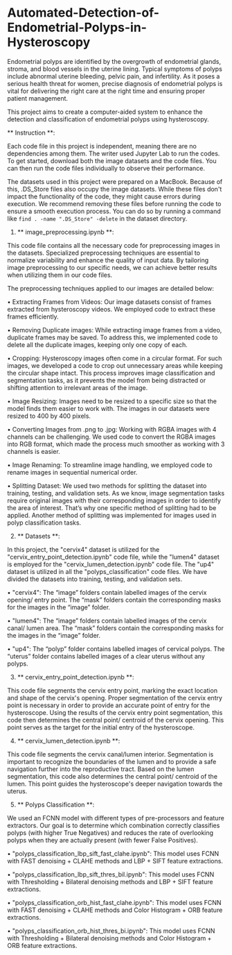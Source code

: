 # Automated-Detection-of-Endometrial-Polyps-in-Hysteroscopy

Endometrial polyps are identified by the overgrowth of endometrial glands, stroma, and blood vessels in the uterine lining. 
Typical symptoms of polyps include abnormal uterine bleeding, pelvic pain, and infertility. 
As it poses a serious health threat for women, precise diagnosis of endometrial polyps is vital for delivering the right care at the right time and ensuring proper patient management. 

This project aims to create a computer-aided system to enhance the detection and classification of endometrial polyps using hysteroscopy. 



** Instruction **:

Each code file in this project is independent, meaning there are no dependencies among them. The writer used Jupyter Lab to run the codes. 
To get started, download both the image datasets and the code files. You can then run the code files individually to observe their performance.

The datasets used in this project were prepared on a MacBook. Because of this, .DS_Store files also occupy the image datasets. While these files don't impact the functionality of the code, they might cause errors during execution. We recommend removing these files before running the code to ensure a smooth execution process. You can do so by running a command like `find . -name ".DS_Store" -delete` in the dataset directory.



1.	** image_preprocessing.ipynb **: 

This code file contains all the necessary code for preprocessing images in the datasets. 
Specialized preprocessing techniques are essential to normalize variability and enhance the quality of input data. 
By tailoring image preprocessing to our specific needs, we can achieve better results when utilizing them in our code files.

The preprocessing techniques applied to our images are detailed below:

•	Extracting Frames from Videos: Our image datasets consist of frames extracted from hysteroscopy videos. We employed code to extract these frames efficiently.

•	Removing Duplicate images: While extracting image frames from a video, duplicate frames may be saved. 
To address this, we implemented code to delete all the duplicate images, keeping only one copy of each.

•	Cropping: Hysteroscopy images often come in a circular format. For such images, we developed a code to crop out unnecessary areas while keeping the circular shape intact. 
This process improves image classification and segmentation tasks, as it prevents the model from being distracted or shifting attention to irrelevant areas of the image. 

•	Image Resizing: Images need to be resized to a specific size so that the model finds them easier to work with. The images in our datasets were resized to 400 by 400 pixels. 

•	Converting Images from .png to .jpg: Working with RGBA images with 4 channels can be challenging. 
We used code to convert the RGBA images into RGB format, which made the process much smoother as working with 3 channels is easier. 

•	Image Renaming: To streamline image handling, we employed code to rename images in sequential numerical order.

•	Splitting Dataset: We used two methods for splitting the dataset into training, testing, and validation sets. 
As we know, image segmentation tasks require original images with their corresponding images in order to identify the area of interest. 
That’s why one specific method of splitting had to be applied. Another method of splitting was implemented for images used in polyp classification tasks. 



2.	** Datasets **:
   
In this project, the "cervix4" dataset is utilized for the "cervix_entry_point_detection.ipynb" code file, while the "lumen4" dataset is employed for the "cervix_lumen_detection.ipynb" code file.
The "up4" dataset is utilized in all the "polyps_classification" code files. We have divided the datasets into training, testing, and validation sets.

•	"cervix4": The “image” folders contain labelled images of the cervix opening/ entry point. The “mask” folders contain the corresponding masks for the images in the “image” folder. 

•	"lumen4": The “image” folders contain labelled images of the cervix canal/ lumen area. The “mask” folders contain the corresponding masks for the images in the “image” folder.

•	"up4": The “polyp” folder contains labelled images of cervical polyps. The “uterus” folder contains labelled images of a clear uterus without any polyps. 



3.	** cervix_entry_point_detection.ipynb **:
   
This code file segments the cervix entry point, marking the exact location and shape of the cervix's opening. 
Proper segmentation of the cervix entry point is necessary in order to provide an accurate point of entry for the hysteroscope. 
Using the results of the cervix entry point segmentation, this code then determines the central point/ centroid of the cervix opening. 
This point serves as the target for the initial entry of the hysteroscope. 



4.	** cervix_lumen_detection.ipynb **:
   
This code file segments the cervix canal/lumen interior.
Segmentation is important to recognize the boundaries of the lumen and to provide a safe navigation further into the reproductive tract.
Based on the lumen segmentation, this code also determines the central point/ centroid of the lumen. This point guides the hysteroscope's deeper navigation towards the uterus.



5.	** Polyps Classification **:
   
We used an FCNN model with different types of pre-processors and feature extractors. 
Our goal is to determine which combination correctly classifies polyps (with higher True Negatives) and reduces the rate of overlooking polyps when they are actually present (with fewer False Positives).

•	"polyps_classification_lbp_sift_fast_clahe.ipynb": This model uses FCNN with FAST denoising + CLAHE methods and LBP + SIFT feature extractions. 

•	"polyps_classification_lbp_sift_thres_bil.ipynb": This model uses FCNN with Thresholding + Bilateral denoising methods and LBP + SIFT feature extractions.

•	"polyps_classification_orb_hist_fast_clahe.ipynb": This model uses FCNN with FAST denoising + CLAHE methods and Color Histogram + ORB feature extractions.

•	"polyps_classification_orb_hist_thres_bi.ipynb": This model uses FCNN with Thresholding + Bilateral denoising methods and Color Histogram + ORB feature extractions.

